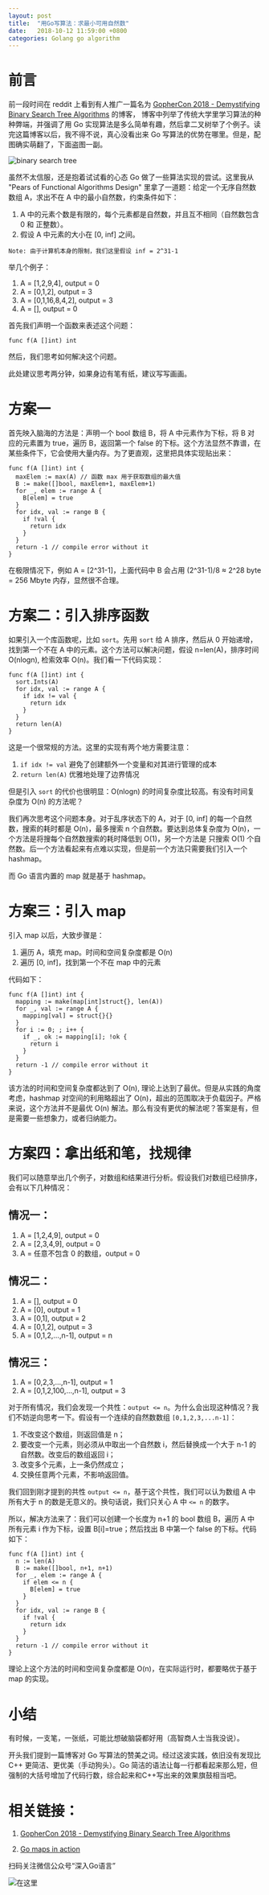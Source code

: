 ```yaml
---
layout: post
title:  "用Go写算法：求最小可用自然数"
date:   2018-10-12 11:59:00 +0800
categories: Golang go algorithm
---
```


# 前言

前一段时间在 reddit 上看到有人推广一篇名为 [GopherCon 2018 - Demystifying Binary Search Tree Algorithms](https://about.sourcegraph.com/go/gophercon-2018-binary-search-tree-algorithms/) 的博客，
博客中列举了传统大学里学习算法的种种弊端，并强调了用 Go 实现算法是多么简单有趣，然后拿二叉树举了个例子。读完这篇博客以后，我不得不说，真心没看出来 Go 写算法的优势在哪里。但是，配图确实萌翻了，下面盗图一副。

![binary search tree](http://oat5ddzns.bkt.clouddn.com/gophers-binary-search-tree.png)

虽然不太信服，还是抱着试试看的心态 Go 做了一些算法实现的尝试。这里我从 "Pears of Functional Algorithms Design" 里拿了一道题：给定一个无序自然数数组 A，求出不在 A 中的最小自然数，约束条件如下：

1. A 中的元素个数是有限的，每个元素都是自然数，并且互不相同（自然数包含 0 和 正整数）。
2. 假设 A 中元素的大小在 [0, inf] 之间。

```{text}
Note: 由于计算机本身的限制，我们这里假设 inf = 2^31-1
```

举几个例子：

1. A = [1,2,9,4], output = 0
2. A = [0,1,2], output = 3
3. A = [0,1,16,8,4,2], output = 3
4. A = [], output = 0

首先我们声明一个函数来表述这个问题：

```{go}
func f(A []int) int
```

然后，我们思考如何解决这个问题。

此处建议思考两分钟，如果身边有笔有纸，建议写写画画。

# 方案一

首先映入脑海的方法是：声明一个 bool 数组 B，将 A 中元素作为下标，将 B 对应的元素置为 true，遍历 B，返回第一个 false 的下标。这个方法显然不靠谱，在某些条件下，它会使用大量内存。为了更直观，这里把具体实现贴出来：

```{go}
func f(A []int) int {
  maxElem := max(A) // 函数 max 用于获取数组的最大值
  B := make([]bool, maxElem+1, maxElem+1)
  for _, elem := range A {
    B[elem] = true
  }
  for idx, val := range B {
    if !val {
      return idx
    }
  }
  return -1 // compile error without it
}
```

在极限情况下，例如 A = [2^31-1]，上面代码中 B 会占用 (2^31-1)/8 ≈ 2^28 byte = 256 Mbyte 内存，显然很不合理。

# 方案二：引入排序函数

如果引入一个库函数呢，比如 `sort`。先用 `sort` 给 A 排序，然后从 0 开始递增，找到第一个不在 A 中的元素。这个方法可以解决问题，假设 n=len(A)，排序时间 O(nlogn), 检索效率 O(n)。我们看一下代码实现：

```{go}
func f(A []int) int {
  sort.Ints(A)
  for idx, val := range A {
    if idx != val {
      return idx
    }
  }
  return len(A)
}
```

这是一个很常规的方法。这里的实现有两个地方需要注意：

1. `if idx != val` 避免了创建额外一个变量和对其进行管理的成本
2. `return len(A)` 优雅地处理了边界情况

但是引入 `sort` 的代价也很明显：O(nlogn) 的时间复杂度比较高。有没有时间复杂度为 O(n) 的方法呢？

我们再次思考这个问题本身。对于乱序状态下的 A，对于 [0, inf] 的每一个自然数，搜索的耗时都是 O(n)，最多搜索 n 个自然数。要达到总体复杂度为 O(n)，一个方法是将搜每个自然数搜索的耗时降低到 O(1)，另一个方法是 只搜索 O(1) 个自然数。后一个方法看起来有点难以实现，但是前一个方法只需要我们引入一个 hashmap。

而 Go 语言内置的 map 就是基于 hashmap。

# 方案三：引入 map

引入 map 以后，大致步骤是：

1. 遍历 A，填充 map。时间和空间复杂度都是 O(n)
2. 遍历 [0, inf]，找到第一个不在 map 中的元素

代码如下：

```{go}
func f(A []int) int {
  mapping := make(map[int]struct{}, len(A))
  for _, val := range A {
    mapping[val] = struct{}{}
  }
  for i := 0; ; i++ {
    if _, ok := mapping[i]; !ok {
      return i
    }
  }
  return -1 // compile error without it
}
```

该方法的时间和空间复杂度都达到了 O(n), 理论上达到了最优。但是从实践的角度考虑，hashmap 对空间的利用略超出了 O(n)，超出的范围取决于负载因子。严格来说，这个方法并不是最优 O(n) 解法。那么有没有更优的解法呢？答案是有，但是需要一些想象力，或者归纳能力。

# 方案四：拿出纸和笔，找规律

我们可以随意举出几个例子，对数组和结果进行分析。假设我们对数组已经排序，会有以下几种情况：

## 情况一：

1. A = [1,2,4,9], output = 0
2. A = [2,3,4,9], output = 0
3. A = 任意不包含 0 的数组，output = 0

## 情况二：

1. A = [], output = 0
2. A = [0], output = 1
3. A = [0,1], output = 2
4. A = [0,1,2], output = 3
5. A = [0,1,2,...,n-1], output = n

## 情况三：

1. A = [0,2,3,...,n-1], output = 1
2. A = [0,1,2,100,...,n-1], output = 3

对于所有情况，我们会发现一个共性：`output <= n`。为什么会出现这种情况？我们不妨逆向思考一下。假设有一个连续的自然数数组 `[0,1,2,3,...n-1]`：

1. 不改变这个数组，则返回值是 n；
2. 要改变一个元素，则必须从中取出一个自然数 i，然后替换成一个大于 n-1 的自然数。改变后的数组返回 i；
3. 改变多个元素，上一条仍然成立；
4. 交换任意两个元素，不影响返回值。

我们回到刚才提到的共性 `output <= n`，基于这个共性，我们可以认为数组 A 中所有大于 n 的数是无意义的。换句话说，我们只关心 A 中 `<= n` 的数字。

所以，解决方法来了：我们可以创建一个长度为 n+1 的 bool 数组 B，遍历 A 中所有元素 i 作为下标，设置 B[i]=true；然后找出 B 中第一个 false 的下标。代码如下：

```{go}
func f(A []int) int {
  n := len(A)
  B := make([]bool, n+1, n+1)
  for _, elem := range A {
    if elem <= n {
      B[elem] = true
    }
  }
  for idx, val := range B {
    if !val {
      return idx
    }
  }
  return -1 // compile error without it
}
```

理论上这个方法的时间和空间复杂度都是 O(n)，在实际运行时，都要略优于基于 map 的实现。

# 小结

有时候，一支笔，一张纸，可能比想破脑袋都好用（高智商人士当我没说）。

开头我们提到一篇博客对 Go 写算法的赞美之词。经过这波实践，依旧没有发现比 C++ 更简洁、更优美（手动狗头）。Go 简洁的语法让每一行都看起来那么短，但强制的大括号增加了代码行数，综合起来和C++写出来的效果旗鼓相当吧。

# 相关链接：

1. [GopherCon 2018 - Demystifying Binary Search Tree Algorithms](https://about.sourcegraph.com/go/gophercon-2018-binary-search-tree-algorithms/)

2. [Go maps in action](https://blog.golang.org/go-maps-in-action)

扫码关注微信公众号“深入Go语言”

![在这里]( http://oat5ddzns.bkt.clouddn.com/qrcode_for_gh_9280bd217b46_430.jpg "qrcode")